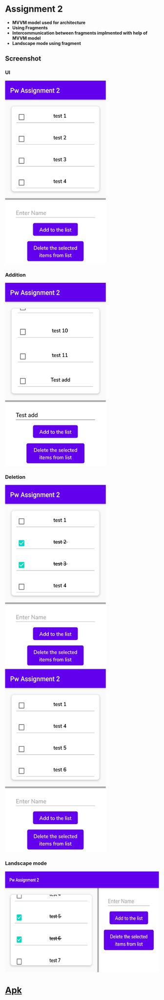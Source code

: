 # Assignment 2

- **MVVM model used for architecture**
- **Using Fragments** 
- **Intercommunication between fragments implmented with help of MVVM model**
- **Landscape mode using fragment** 


## Screenshot
### UI
<img src="resources/on_launch.jpg " width="330" height="600"/>


### Addition
<img src="resources/added.jpg " width="330" height="600"/>

### Deletion
<img src="resources/multiple_select.jpg " width="330" height="600"/>         <img src="resources/deleted.jpg " width="330" height="600"/>


### Landscape mode
<img src="resources/landscape.jpg " width="600" height="330"/>


# <a  id="raw-url" href="resources/app-debug.apk" download >Apk</a>
